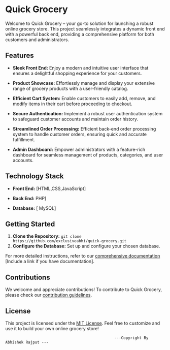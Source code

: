# Quick Grocery

Welcome to Quick Grocery – your go-to solution for launching a robust online grocery store. This project seamlessly integrates a dynamic front end with a powerful back end, providing a comprehensive platform for both customers and administrators.

## Features

- **Sleek Front End:** Enjoy a modern and intuitive user interface that ensures a delightful shopping experience for your customers.

- **Product Showcase:** Effortlessly manage and display your extensive range of grocery products with a user-friendly catalog.

- **Efficient Cart System:** Enable customers to easily add, remove, and modify items in their cart before proceeding to checkout.

- **Secure Authentication:** Implement a robust user authentication system to safeguard customer accounts and maintain order history.

- **Streamlined Order Processing:** Efficient back-end order processing system to handle customer orders, ensuring quick and accurate fulfillment.

- **Admin Dashboard:** Empower administrators with a feature-rich dashboard for seamless management of products, categories, and user accounts.

## Technology Stack

- **Front End:** [HTML,CSS,JavaScript]

- **Back End:** PHP]

- **Database:** [ MySQL]

## Getting Started

1. **Clone the Repository:** `git clone https://github.com/exclusiveabhi/quick-grocery.git`
2. **Configure the Database:** Set up and configure your chosen database.


For more detailed instructions, refer to our [comprehensive documentation](#) [Include a link if you have documentation].

## Contributions

We welcome and appreciate contributions! To contribute to Quick Grocery, please check our [contribution guidelines](CONTRIBUTING.md).

## License

This project is licensed under the [MIT License](LICENSE). Feel free to customize and use it to build your own online grocery store!

                                                    ---Copyright By Abhishek Rajput ---
